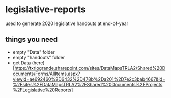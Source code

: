 # legislative-reports
used to generate 2020 legislative handouts at end-of-year

## things you need

* empty "Data" folder
* empty "handouts" folder
* get Data (here)[https://txriogrande.sharepoint.com/sites/DataMapsTRLA2/Shared%20Documents/Forms/AllItems.aspx?viewid=ae692460%2D6432%2D478b%2Da201%2D7e2c3bab4667&id=%2Fsites%2FDataMapsTRLA2%2FShared%20Documents%2FProjects%2FLegislative%20Reports]

